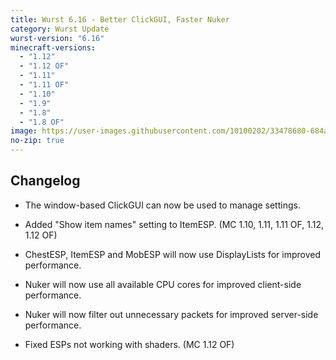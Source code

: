 ```yaml
---
title: Wurst 6.16 - Better ClickGUI, Faster Nuker
category: Wurst Update
wurst-version: "6.16"
minecraft-versions:
  - "1.12"
  - "1.12 OF"
  - "1.11"
  - "1.11 OF"
  - "1.10"
  - "1.9"
  - "1.8"
  - "1.8 OF"
image: https://user-images.githubusercontent.com/10100202/33478680-684a2178-d68a-11e7-85a0-70a18283cf5c.jpg
no-zip: true
---
```

## Changelog

- The window-based ClickGUI can now be used to manage settings.

- Added "Show item names" setting to ItemESP. (MC 1.10, 1.11, 1.11 OF, 1.12, 1.12 OF)

- ChestESP, ItemESP and MobESP will now use DisplayLists for improved performance.

- Nuker will now use all available CPU cores for improved client-side performance.

- Nuker will now filter out unnecessary packets for improved server-side performance.

- Fixed ESPs not working with shaders. (MC 1.12 OF)
